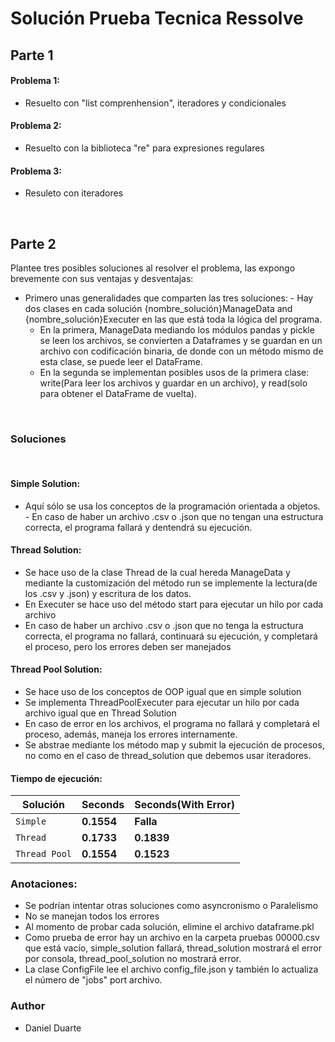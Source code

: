 # Solución Prueba Tecnica Ressolve

## Parte 1

#### Problema 1:

- Resuelto con "list comprenhension", iteradores y condicionales

#### Problema 2:

- Resuelto con la biblioteca "re" para expresiones regulares

#### Problema 3:

- Resuleto con iteradores

<br/>

## Parte 2

Plantee tres posibles soluciones al resolver el problema, las expongo brevemente con sus ventajas y desventajas:

- Primero unas generalidades que comparten las tres soluciones: - Hay dos clases en cada solución {nombre_solución}ManageData and {nombre_solución}Executer en las que está toda la lógica del programa.
  - En la primera, ManageData mediando los módulos pandas y pickle se leen los archivos, se convierten a Dataframes y se guardan en un archivo con codificación binaria, de donde con un método mismo de esta clase, se puede leer el DataFrame.
  - En la segunda se implementan posibles usos de la primera clase: write(Para leer los archivos y guardar en un archivo), y read(solo para obtener el DataFrame de vuelta).

<br/>

### Soluciones

<br/>

#### Simple Solution:

- Aquí sólo se usa los conceptos de la programación orientada a objetos. - En caso de haber un archivo .csv o .json que no tengan una estructura correcta, el programa fallará y dentendrá su ejecución.

#### Thread Solution:

- Se hace uso de la clase Thread de la cual hereda ManageData y mediante la customización del método run se implemente la lectura(de los .csv y .json) y escritura de los datos.
- En Executer se hace uso del método start para ejecutar un hilo por cada archivo
- En caso de haber un archivo .csv o .json que no tenga la estructura correcta, el programa no fallará, continuará su ejecución, y completará el proceso, pero los errores deben ser manejados

#### Thread Pool Solution:

- Se hace uso de los conceptos de OOP igual que en simple solution
- Se implementa ThreadPoolExecuter para ejecutar un hilo por cada archivo igual que en Thread Solution
- En caso de error en los archivos, el programa no fallará y completará el proceso, además, maneja los errores internamente.
- Se abstrae mediante los método map y submit la ejecución de procesos, no como en el caso de thread_solution que debemos usar iteradores.

#### Tiempo de ejecución:

| Solución      | Seconds    | Seconds(With Error) |
| ------------- | ---------- | ------------------- |
| `Simple`      | **0.1554** | **Falla**           |
| `Thread`      | **0.1733** | **0.1839**          |
| `Thread Pool` | **0.1554** | **0.1523**          |

### Anotaciones:

- Se podrían intentar otras soluciones como asyncronismo o Paralelismo
- No se manejan todos los errores
- Al momento de probar cada solución, elimine el archivo dataframe.pkl
- Como prueba de error hay un archivo en la carpeta pruebas 00000.csv que está vacío, simple_solution fallará, thread_solution mostrará el error por consola, thread_pool_solution no mostrará error.
- La clase ConfigFile lee el archivo config_file.json y también lo actualiza el número de "jobs" port archivo.

### Author

- Daniel Duarte
